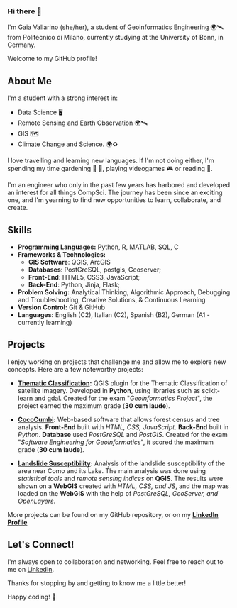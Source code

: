 ### Hi there 👋

I'm Gaia Vallarino (she/her), a student of Geoinformatics Engineering :earth_africa::artificial_satellite: from Politecnico di Milano, currently studying at the University of Bonn, in Germany. 

Welcome to my GitHub profile!

## About Me

I'm a student with a strong interest in:
- Data Science :desktop_computer:
- Remote Sensing and Earth Observation :earth_africa::artificial_satellite:
- GIS :world_map:
- Climate Change and Science. :earth_africa::recycle:

I love travelling and learning new languages. If I'm not doing either, I'm spending my time gardening :seedling:	:evergreen_tree:, playing videogames :video_game: or reading :open_book:.

I'm an engineer who only in the past few years has harbored and developed an interest for all things CompSci. 
The journey has been since an exciting one, and I'm yearning to find new opportunities to learn, collaborate, and create.

## Skills

- **Programming Languages:** Python, R, MATLAB, SQL, C
- **Frameworks & Technologies:**
    - **GIS Software**: QGIS, ArcGIS
    - **Databases**: PostGreSQL, postgis, Geoserver;
    - **Front-End**: HTML5, CSS3, JavaScript;
    - **Back-End**: Python, Jinja, Flask;  
- **Problem Solving:** Analytical Thinking, Algorithmic Approach, Debugging and Troubleshooting, Creative Solutions, & Continuous Learning
- **Version Control:** Git & GitHub
- **Languages:** English (C2), Italian (C2), Spanish (B2), German (A1 - currently learning)

## Projects

I enjoy working on projects that challenge me and allow me to explore new concepts. Here are a few noteworthy projects:

- **[Thematic Classification](https://github.com/Koren96/ThematicClassification):** QGIS plugin for the Thematic Classification of satellite imagery. Developed in **Python**, using libraries such as scikit-learn and gdal. Created for the exam "*Geoinformatics Project*", the project earned the maximum grade (**30 cum laude**). 

- **[CocoCumbi](https://github.com/gaiavallarino/CocoCumbi):** Web-based software that allows forest census and tree analysis. **Front-End** built with *HTML, CSS, JavaScript*. **Back-End** built in *Python*. **Database** used *PostGreSQL* and *PostGIS*. Created for the exam "*Software Engineering for Geoinformatics*", it scored the maximum grade (**30 cum laude**).

- **[Landslide Susceptibility](https://github.com/Rkomi98/Landslide):** Analysis of the landslide susceptibility of the area near Como and its Lake. The main analysis was done using *statistical tools* and *remote sensing indices* on **QGIS**. The results were shown on a **WebGIS** created with *HTML, CSS, and JS*, and the map was loaded on the **WebGIS** with the help of *PostGreSQL, GeoServer, and OpenLayers*.

More projects can be found on my GitHub repository, or on my **[LinkedIn Profile](https://www.linkedin.com/in/gaiavallarino/details/skills/)**

## Let's Connect!

I'm always open to collaboration and networking. Feel free to reach out to me on [LinkedIn](https://www.linkedin.com/in/gaiavallarino/details/skills/). 

Thanks for stopping by and getting to know me a little better!

Happy coding! 🚀
